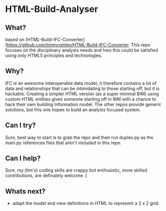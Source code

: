 # HTML-Build-Analyser

## What?
based on [HTML-Build-IFC-Converter](https://github.com/timmcginley/HTML-Build-IFC-Converter. This repo focuses on the disciplinary analysis needs and hwo this could be satisfied using only HTML5 principles and technologies.

## Why?
IFC is an awesome interoperable data model, it therefore contains a lot of data and relationships that can be intimidating to those starting off, but it is hackable. Creating a simpler HTML version (as a super minimal BIM) using custom HTML entities gives someone starting off in BIM with a chance to hack their own building Information model. The other repos provide generic solutions, but this one hopes to build an analysis focused system.

## Can I try?
Sure, best way to start is to grab the repo and then run duplex.py as the main.py references files that aren't included in this repo.

## Can I help?
Sure, my (tim's) coding skills are crappy but enthusistic, more skilled contributions, are definately welcome :)

## Whats next?

- adapt the model and view definitions in HTML to represent a 2 x 2 grid. 
